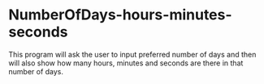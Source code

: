 # NumberOfDays-hours-minutes-seconds
 This program will ask the user to input preferred number of days and then will also show
 how many hours, minutes and seconds are there in that number of days. 
